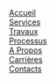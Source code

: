 
<html lang="en">
<head>
    <meta charset="UTF-8">
    <meta name="viewport" content="width=device-width, initial-scale=1.0">
    <title>Afribayiri</title>
    <style>
        li{
            display: flex;
            list-style: none;
        }
    </style>
</head>
<body>
    <header>
        <ul>
            <li><a href="https://github.com/socdaservice/afribayiri.com/blob/master/html/accueil.html">Accueil</a></li>
            <li><a href="https://github.com/socdaservice/afribayiri.com/blob/master/html/service.html">Services</a></li>
            <li><a href="https://github.com/socdaservice/afribayiri.com/blob/master/html/travaux.html">Travaux</a></li>
            <li><a href="https://github.com/socdaservice/afribayiri.com/blob/master/html/processus.html">Processus</a></li>
            <li><a href="https://github.com/socdaservice/afribayiri.com/blob/master/html/propos.html">A Propos</a></li>
            <li><a href="https://github.com/socdaservice/afribayiri.com/blob/master/html/carrieres.html">Carrières</a></li>
            <li><a href="https://github.com/socdaservice/afribayiri.com/blob/master/html/contact.html">Contacts</a></li>
            <!-- Ajoutez d'autres liens ici -->
        </ul>
    </header>
</body>
</html>
